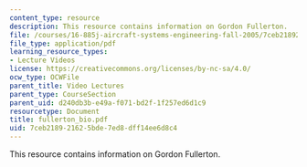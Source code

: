 ```yaml
---
content_type: resource
description: This resource contains information on Gordon Fullerton.
file: /courses/16-885j-aircraft-systems-engineering-fall-2005/7ceb218921625bde7ed8dff14ee6d8c4_fullerton_bio.pdf
file_type: application/pdf
learning_resource_types:
- Lecture Videos
license: https://creativecommons.org/licenses/by-nc-sa/4.0/
ocw_type: OCWFile
parent_title: Video Lectures
parent_type: CourseSection
parent_uid: d240db3b-e49a-f071-bd2f-1f257ed6d1c9
resourcetype: Document
title: fullerton_bio.pdf
uid: 7ceb2189-2162-5bde-7ed8-dff14ee6d8c4
---
```

This resource contains information on Gordon Fullerton.